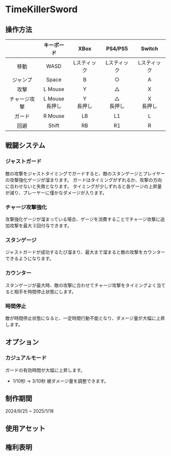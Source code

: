 # TimeKillerSword

## 操作方法
||キーボード|XBox|PS4/PS5|Switch|
|:---:|:---:|:---:|:---:|:---:|
|移動|WASD|Lスティック|Lスティック|Lスティック|
|ジャンプ|Space|B|○|A|
|攻撃|L Mouse|Y|△|X|
|チャージ攻撃|L Mouse<br>長押し|Y<br>長押し|△<br>長押し|X<br>長押し|
|ガード|R Mouse|LB|L1|L|
|回避|Shift|RB|R1|R|

## 戦闘システム
### ジャストガード

敵の攻撃をジャストタイミングでガードすると、敵のスタンゲージとプレイヤーの攻撃強化ゲージが溜まります。
ガードはタイミングがずれるか、攻撃の方向に合わせないと失敗となります。
タイミングが少しずれると各ゲージの上昇量が減り、プレーヤーに僅かなダメージが入ります。
### チャージ攻撃強化
攻撃強化ゲージが溜まっている場合、ゲージを消費することでチャージ攻撃に追加攻撃を最大３回付与できます。

### スタンゲージ
ジャストガードが成功するたび溜まり、最大まで溜まると敵の攻撃をカウンターできるようになります。
### カウンター
スタンゲージが最大時、敵の攻撃に合わせてチャージ攻撃をタイミングよく当てると相手を時間停止状態にします。
### 時間停止
敵が時間停止状態になると、一定時間行動不能となり、ダメージ量が大幅に上昇します。

## オプション
### カジュアルモード

ガードの有効時間が大幅に上昇します。
* 1/10秒 	&rarr; 3/10秒
被ダメージ量を調整できます。

## 制作期間
2024/9/25 ~ 2025/1/18

## 使用アセット

## 権利表明


 
